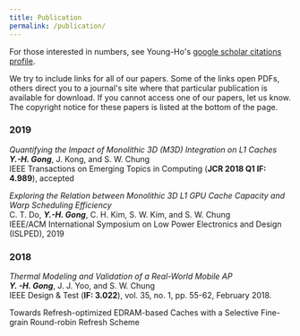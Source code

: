 ```yaml
---
title: Publication
permalink: /publication/
---
```


For those interested in numbers, see Young-Ho's [google scholar citations profile](https://scholar.google.com/citations?hl=en&user=j_7MT9kAAAAJ).

We try to include links for all of our papers. Some of the links open PDFs, others direct you to a journal's site where that particular publication is available for download. If you cannot access one of our papers, let us know. The copyright notice for these papers is listed at the bottom of the page.



### 2019

_Quantifying the Impact of Monolithic 3D (M3D) Integration on L1 Caches_<br>
**_Y.-H. Gong_**, J. Kong, and S. W. Chung<br>
IEEE Transactions on Emerging Topics in Computing (**JCR 2018 Q1 IF: 4.989**), accepted

_Exploring the Relation between Monolithic 3D L1 GPU Cache Capacity and Warp Scheduling Efficiency_<br>
C. T. Do, **_Y.-H. Gong_**, C. H. Kim, S. W. Kim, and S. W. Chung<br>
IEEE/ACM International Symposium on Low Power Electronics and Design (ISLPED), 2019

### 2018

_Thermal Modeling and Validation of a Real-World Mobile AP_<br>
**_Y. -H. Gong_**, J. J. Yoo, and S. W. Chung<br>
IEEE Design & Test (**IF: 3.022**), vol. 35, no. 1, pp. 55-62, February 2018.

Towards Refresh-optimized EDRAM-based Caches with a Selective Fine-grain Round-robin Refresh Scheme
